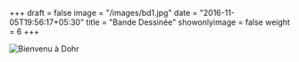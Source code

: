 +++
draft = false
image = "/images/bd1.jpg"
date = "2016-11-05T19:56:17+05:30"
title = "Bande Dessinée"
showonlyimage = false
weight = 6
+++


![Bienvenu à Dohr](/images/bd2.jpg "Planches BD Bienvenu à Dohr") 

